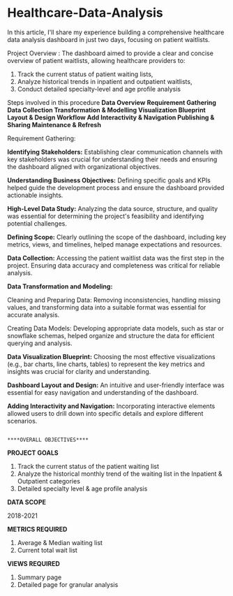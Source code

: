 # Healthcare-Data-Analysis
In this article, I'll share my experience building a comprehensive healthcare data analysis dashboard in just two days, focusing on patient waitlists.

Project Overview :
The dashboard aimed to provide a clear and concise overview of patient waitlists, allowing healthcare providers to:
1) Track the current status of patient waiting lists,
2) Analyze historical trends in inpatient and outpatient waitlists,
3) Conduct detailed specialty-level and age profile analysis

Steps involved in this procedure
**Data Overview**
**Requirement Gathering
**Data Collection**
**Transformation & Modelling**
**Visualization Blueprint**
**Layout & Design Workflow**
**Add Interactivity & Navigation**
**Publishing & Sharing**
**Maintenance & Refresh****

Requirement Gathering:

**Identifying Stakeholders:** Establishing clear communication channels with key stakeholders was crucial for understanding their needs and ensuring the dashboard aligned with organizational objectives.

**Understanding Business Objectives:** Defining specific goals and KPIs helped guide the development process and ensure the dashboard provided actionable insights.

**High-Level Data Study:** Analyzing the data source, structure, and quality was essential for determining the project's feasibility and identifying potential challenges.

**Defining Scope:** Clearly outlining the scope of the dashboard, including key metrics, views, and timelines, helped manage expectations and resources.

**Data Collection:** Accessing the patient waitlist data was the first step in the project. Ensuring data accuracy and completeness was critical for reliable analysis.

**Data Transformation and Modeling:**  

Cleaning and Preparing Data: Removing inconsistencies, handling missing values, and transforming data into a suitable format was essential for accurate analysis.

Creating Data Models: Developing appropriate data models, such as star or snowflake schemas, helped organize and structure the data for efficient querying and analysis.

**Data Visualization Blueprint:** Choosing the most effective visualizations (e.g., bar charts, line charts, tables) to represent the key metrics and insights was crucial for clarity and understanding.

**Dashboard Layout and Design:**  An intuitive and user-friendly interface was essential for easy navigation and understanding of the dashboard.

**Adding Interactivity and Navigation:**  Incorporating interactive elements allowed users to drill down into specific details and explore different scenarios.

                                                                                     ****OVERALL OBJECTIVES****

  **PROJECT GOALS**
     
1) Track the current status of the patient waiting list
2) Analyze the historical monthly trend of the waiting list in the Inpatient & Outpatient categories
3) Detailed specialty level & age profile analysis

**DATA SCOPE** 

2018-2021

**METRICS REQUIRED**

1) Average & Median waiting list
2) Current total wait list

**VIEWS REQUIRED**

1) Summary page
2) Detailed page for granular analysis
   
                                                                                  

